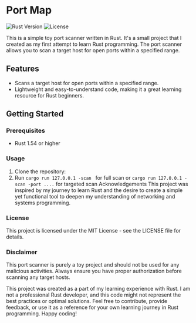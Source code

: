 # Port Map

![Rust Version](https://img.shields.io/badge/rust-1.71+-orange.svg)
![License](https://img.shields.io/badge/license-MIT-blue.svg)

This is a simple toy port scanner written in Rust. It's a small project that I created as my first attempt to learn Rust programming. The port scanner allows you to scan a target host for open ports within a specified range.

## Features

- Scans a target host for open ports within a specified range.
- Lightweight and easy-to-understand code, making it a great learning resource for Rust beginners.

## Getting Started

### Prerequisites

- Rust 1.54 or higher

### Usage

1. Clone the repository:
2. Run ```cargo run 127.0.0.1 -scan ``` for full scan or  ```cargo run 127.0.0.1 -scan -port ....``` for targeted scan
   Acknowledgements
   This project was inspired by my journey to learn Rust and the desire to create a simple yet functional tool to deepen my understanding of networking and systems programming.

### License
This project is licensed under the MIT License - see the LICENSE file for details.

### Disclaimer
This port scanner is purely a toy project and should not be used for any malicious activities. Always ensure you have proper authorization before scanning any target hosts.


This project was created as a part of my learning experience with Rust. I am not a professional Rust developer, and this code might not represent the best practices or optimal solutions. Feel free to contribute, provide feedback, or use it as a reference for your own learning journey in Rust programming. Happy coding!